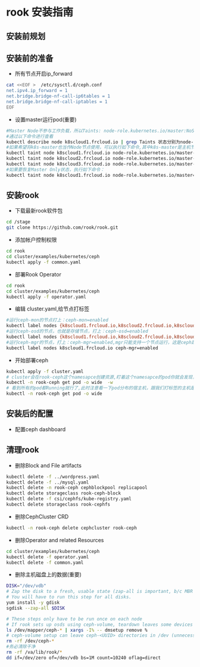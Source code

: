 # rook 安装指南



## 安装前规划



## 安装前的准备


+ 所有节点开启ip_forward
``` bash
cat <<EOF >  /etc/sysctl.d/ceph.conf
net.ipv4.ip_forward = 1
net.bridge.bridge-nf-call-ip6tables = 1
net.bridge.bridge-nf-call-iptables = 1
EOF
```

+ 设置master运行pod(重要)

``` bash
#Master Node不参与工作负载，所以Taints: node-role.kubernetes.io/master:NoSchedule
#通过以下命令进行查看
kubectl describe node k8scloud1.frcloud.io | grep Taints 状态分别为node-role.kubernetes.io/master:NoSchedule 或<none>
#如果希望将k8s-master也当作Node节点使用，可以执行如下命令,其中k8s-master是主机节点hostname：
kubectl taint node k8scloud1.frcloud.io node-role.kubernetes.io/master-
kubectl taint node k8scloud2.frcloud.io node-role.kubernetes.io/master-
kubectl taint node k8scloud3.frcloud.io node-role.kubernetes.io/master-
#如果要恢复Master Only状态，执行如下命令：
kubectl taint node k8scloud1.frcloud.io node-role.kubernetes.io/master=:NoSchedule
```

## 安装rook

+ 下载最新rook软件包
``` bash
cd /stage
git clone https://github.com/rook/rook.git

```


+ 添加帐户控制权限
``` bash
cd rook
cd cluster/examples/kubernetes/ceph
kubectl apply -f common.yaml
```

+ 部署Rook Operator
``` bash
cd rook
cd cluster/examples/kubernetes/ceph
kubectl apply -f operator.yaml
```

+ 编辑 cluster.yaml,给节点打标签
``` bash
#运行ceph-mon的节点打上：ceph-mon=enabled
kubectl label nodes {k8scloud1.frcloud.io,k8scloud2.frcloud.io,k8scloud3.frcloud.io} ceph-mon=enabled
#运行ceph-osd的节点，也就是存储节点，打上：ceph-osd=enabled
kubectl label nodes {k8scloud1.frcloud.io,k8scloud2.frcloud.io,k8scloud3.frcloud.io} ceph-osd=enabled
#运行ceph-mgr的节点，打上：ceph-mgr=enabled,mgr只能支持一个节点运行，这是ceph跑k8s里的局限
kubectl label nodes k8scloud1.frcloud.io ceph-mgr=enabled
```

+ 开始部署ceph
``` bash
kubectl apply -f cluster.yaml
# cluster会在rook-ceph这个namesapce创建资源,盯着这个namesapce的pod你就会发现，它在按照顺序创建Pod
kubectl -n rook-ceph get pod -o wide  -w
# 看到所有的pod都Running就行了,此时注意看一下pod分布的宿主机，跟我们打标签的主机是一致的
kubectl -n rook-ceph get pod -o wide
```


## 安装后的配置

+ 配置ceph dashboard

## 清理rook

+ 删除Block and File artifacts
```bash
kubectl delete -f ../wordpress.yaml
kubectl delete -f ../mysql.yaml
kubectl delete -n rook-ceph cephblockpool replicapool
kubectl delete storageclass rook-ceph-block
kubectl delete -f csi/cephfs/kube-registry.yaml
kubectl delete storageclass rook-cephfs
```

+ 删除CephCluster CRD
```bash
kubectl -n rook-ceph delete cephcluster rook-ceph
```

+ 删除Operator and related Resources
```bash
cd cluster/examples/kubernetes/ceph
kubectl delete -f operator.yaml
kubectl delete -f common.yaml
```
+ 删除主机磁盘上的数据(重要)
```bash
DISK="/dev/vdb"
# Zap the disk to a fresh, usable state (zap-all is important, b/c MBR has to be clean)
# You will have to run this step for all disks.
yum install -y gdisk
sgdisk --zap-all $DISK

# These steps only have to be run once on each node
# If rook sets up osds using ceph-volume, teardown leaves some devices mapped that lock the disks.
ls /dev/mapper/ceph-* | xargs -I% -- dmsetup remove %
# ceph-volume setup can leave ceph-<UUID> directories in /dev (unnecessary clutter)
rm -rf /dev/ceph-*
#务必清除干净
rm -rf /va/lib/rook/*
dd if=/dev/zero of=/dev/vdb bs=1M count=10240 oflag=direct
```
